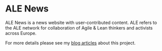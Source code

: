 ALE News
========
ALE News is a news website with user-contributed content. ALE refers to the ALE network for collaboration of Agile & Lean thinkers and activists across Europe.

For more details please see my [blog articles](http://localhost:4000/ale-news.html) about this project.
